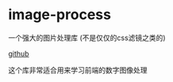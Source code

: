 # image-process

一个强大的图片处理库 (不是仅仅的css滤镜之类的)

[github](https://github.com/weiruifeng/image-process)

这个库非常适合用来学习前端的数字图像处理